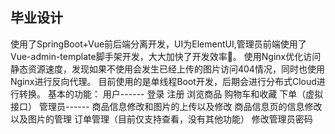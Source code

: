 ## 毕业设计
使用了SpringBoot+Vue前后端分离开发，UI为ElementUI,管理员前端使用了Vue-admin-template脚手架开发，大大加快了开发效率🎉。
使用Nginx优化访问静态资源速度，发现如果不使用会发生已经上传的图片访问404情况，同时也使用Nginx进行反向代理。
目前使用的是单线程Boot开发，后期会进行分布式Cloud进行转换。
基本的功能：
用户------
登录
注册
浏览商品
购物车和收藏
下单（虚拟接口）
管理员------
商品信息修改和图片的上传以及修改
商品信息页的信息修改以及图片的管理
订单管理（目前仅支持查看，没有其他功能）
修改管理员密码

